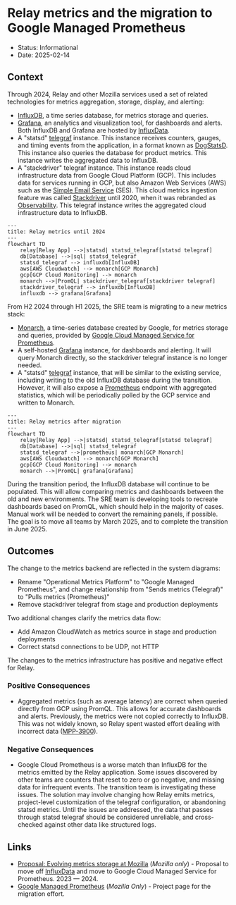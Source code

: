 # Relay metrics and the migration to Google Managed Prometheus

- Status: Informational
- Date: 2025-02-14

## Context

Through 2024, Relay and other Mozilla services used a set of related
technologies for metrics aggregation, storage, display, and alerting:

- [InfluxDB][], a time series database, for metrics storage and queries.
- [Grafana][], an analytics and visualization tool, for dashboards and alerts.
  Both InfluxDB and Grafana are hosted by [InfluxData][].
- A "statsd" [telegraf][] instance. This instance receives counters, gauges,
  and timing events from the application, in a format known as [DogStatsD][].
  This instance also queries the database for product metrics. This instance
  writes the aggregated data to InfluxDB.
- A "stackdriver" telegraf instance. This instance reads cloud infrastructure
  data from Google Cloud Platform (GCP). This includes data for services
  running in GCP, but also Amazon Web Services (AWS) such as the [Simple Email
  Service][] (SES). This cloud metrics ingestion feature was called
  [Stackdriver] until 2020, when it was rebranded as [Observability][]. This
  telegraf instance writes the aggregated cloud infrastructure data to
  InfluxDB.

```mermaid
---
title: Relay metrics until 2024
---
flowchart TD
    relay[Relay App] -->|statsd| statsd_telegraf[statsd telegraf]
    db[Database] -->|sql| statsd_telegraf
    statsd_telegraf --> influxdb[InfluxDB]
    aws[AWS Cloudwatch] --> monarch[GCP Monarch]
    gcp[GCP Cloud Monitoring] --> monarch
    monarch -->|PromQL| stackdriver_telegraf[stackdriver telegraf]
    stackdriver_telegraf --> influxdb[InfluxDB]
    influxdb --> grafana[Grafana]
```

From H2 2024 through H1 2025, the SRE team is migrating to a new metrics stack:

- [Monarch][], a time-series database created by Google, for metrics storage
  and queries, provided by [Google Cloud Managed Service for Prometheus][].
- A self-hosted [Grafana][] instance, for dashboards and alerting. It will
  query Monarch directly, so the stackdriver telegraf instance is no longer
  needed.
- A "statsd" [telegraf][] instance, that will be similar to the existing
  service, including writing to the old InfluxDB database during the
  transition. However, it will also expose a [Prometheus][] endpoint with
  aggregated statistics, which will be periodically polled by the GCP
  service and written to Monarch.

```mermaid
---
title: Relay metrics after migration
---
flowchart TD
    relay[Relay App] -->|statsd| statsd_telegraf[statsd telegraf]
    db[Database] -->|sql| statsd_telegraf
    statsd_telegraf -->|prometheus| monarch[GCP Monarch]
    aws[AWS Cloudwatch] --> monarch[GCP Monarch]
    gcp[GCP Cloud Monitoring] --> monarch
    monarch -->|PromQL| grafana[Grafana]
```

During the transition period, the InfluxDB database will continue to be
populated. This will allow comparing metrics and dashboards between the
old and new environments. The SRE team is developing tools to recreate
dashboards based on PromQL, which should help in the majority of cases.
Manual work will be needed to convert the remaining panels, if possible.
The goal is to move all teams by March 2025, and to complete the
transition in June 2025.

## Outcomes

The change to the metrics backend are reflected in the system diagrams:

- Rename "Operational Metrics Platform" to "Google Managed Prometheus", and
  change relationship from "Sends metrics (Telegraf)" to "Pulls metrics
  (Prometheus)"
- Remove stackdriver telegraf from stage and production deployments

Two additional changes clarify the metrics data flow:

- Add Amazon CloudWatch as metrics source in stage and production deployments
- Correct statsd connections to be UDP, not HTTP

The changes to the metrics infrastructure has positive and negative
effect for Relay.

### Positive Consequences

- Aggregated metrics (such as average latency) are correct when queried
  directly from GCP using PromQL. This allows for accurate dashboards and
  alerts. Previously, the metrics were not copied correctly to InfluxDB. This was
  not widely known, so Relay spent wasted effort dealing with incorrect data
  ([MPP-3900][]).

### Negative Consequences

- Google Cloud Prometheus is a worse match than InfluxDB for the metrics
  emitted by the Relay application. Some issues discovered by other teams are
  counters that reset to zero or go negative, and missing data for infrequent
  events. The transition team is investigating these issues. The solution may
  involve changing how Relay emits metrics, project-level customization of the
  telegraf configuration, or abandoning statsd metrics. Until the issues are
  addressed, the data that passes through statsd telegraf should be considered
  unreliable, and cross-checked against other data like structured logs.

## Links

- [Proposal: Evolving metrics storage at Mozilla][] (_Mozilla only_) - Proposal to move off [InfluxData][] and move to Google Cloud Managed Service for Prometheus. 2023 &mdash; 2024.
- [Google Managed Prometheus][] (_Mozilla Only_) - Project page for the migration effort.

[DogStatsD]: https://docs.datadoghq.com/developers/dogstatsd/datagram_shell?tab=metrics
[Google Cloud Managed Service for Prometheus]: https://cloud.google.com/stackdriver/docs/managed-prometheus
[Google Managed Prometheus]: https://mozilla-hub.atlassian.net/wiki/spaces/IP/pages/748879873/Google+Managed+Prometheus
[Grafana]: https://en.wikipedia.org/wiki/Grafana
[InfluxDB]: https://en.wikipedia.org/wiki/InfluxDB
[InfluxData]: https://www.influxdata.com/
[MPP-3900]: https://mozilla-hub.atlassian.net/browse/MPP-3900
[Monarch]: https://research.google/pubs/monarch-googles-planet-scale-in-memory-time-series-database/
[Observability]: https://cloud.google.com/products/observability
[Prometheus]: https://en.wikipedia.org/wiki/Prometheus_(software)
[Proposal: Evolving metrics storage at Mozilla]: https://docs.google.com/document/d/1gd_f2sARvka-PsEVGQAfXRQIr1h2MRz16f-fPomjsH8/edit?usp=sharing
[Simple Email Service]: https://docs.aws.amazon.com/ses/latest/dg/Welcome.html
[Stackdriver]: https://cloud.google.com/blog/products/gcp/google-stackdriver-integrated-monitoring-and-logging-for-hybrid-cloud
[telegraf]: https://www.influxdata.com/time-series-platform/telegraf/
